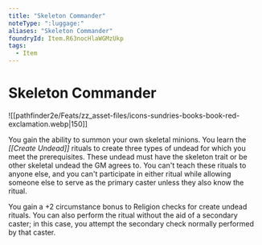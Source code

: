 ```yaml
---
title: "Skeleton Commander"
noteType: ":luggage:"
aliases: "Skeleton Commander"
foundryId: Item.R63nocHlaWGMzUkp
tags:
  - Item
---
```


# Skeleton Commander
![[pathfinder2e/Feats/zz_asset-files/icons-sundries-books-book-red-exclamation.webp|150]]

You gain the ability to summon your own skeletal minions. You learn the _[[Create Undead]]_ rituals to create three types of undead for which you meet the prerequisites. These undead must have the skeleton trait or be other skeletal undead the GM agrees to. You can't teach these rituals to anyone else, and you can't participate in either ritual while allowing someone else to serve as the primary caster unless they also know the ritual.

You gain a +2 circumstance bonus to Religion checks for create undead rituals. You can also perform the ritual without the aid of a secondary caster; in this case, you attempt the secondary check normally performed by that caster.
